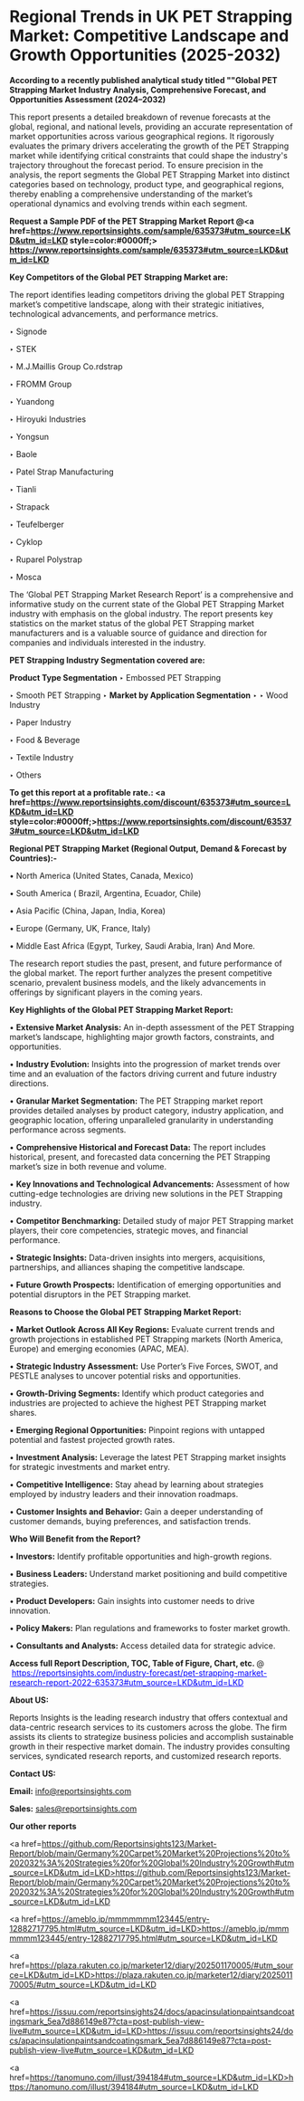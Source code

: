 # Regional Trends in UK PET Strapping Market: Competitive Landscape and Growth Opportunities (2025-2032)

<strong>According to a recently published analytical study titled ""Global PET Strapping Market Industry Analysis, Comprehensive Forecast, and Opportunities Assessment (2024–2032)</strong>

This report presents a detailed breakdown of revenue forecasts at the global, regional, and national levels, providing an accurate representation of market opportunities across various geographical regions. It rigorously evaluates the primary drivers accelerating the growth of the PET Strapping market while identifying critical constraints that could shape the industry's trajectory throughout the forecast period. To ensure precision in the analysis, the report segments the Global PET Strapping Market into distinct categories based on technology, product type, and geographical regions, thereby enabling a comprehensive understanding of the market’s operational dynamics and evolving trends within each segment.

<strong>Request a Sample PDF of the PET Strapping Market Report </strong><strong>@<a href=https://www.reportsinsights.com/sample/635373#utm_source=LKD&utm_id=LKD style=color:#0000ff;> https://www.reportsinsights.com/sample/635373#utm_source=LKD&utm_id=LKD</a></strong></font>

<strong>Key Competitors of the Global PET Strapping Market are:</strong>

The report identifies leading competitors driving the global PET Strapping market’s competitive landscape, along with their strategic initiatives, technological advancements, and performance metrics.

‣ Signode

‣ STEK

‣ M.J.Maillis Group
 Co.rdstrap

‣ FROMM Group

‣ Yuandong

‣ Hiroyuki Industries

‣ Yongsun

‣ Baole

‣ Patel Strap Manufacturing

‣ Tianli

‣ Strapack

‣ Teufelberger

‣ Cyklop

‣ Ruparel Polystrap

‣ Mosca

The ‘Global PET Strapping Market Research Report’ is a comprehensive and informative study on the current state of the Global PET Strapping Market industry with emphasis on the global industry. The report presents key statistics on the market status of the global PET Strapping market manufacturers and is a valuable source of guidance and direction for companies and individuals interested in the industry.

<strong>PET Strapping Industry Segmentation covered are:</strong>

<strong>Product Type Segmentation</strong>
‣
Embossed PET Strapping

‣ Smooth PET Strapping
‣ 
<strong>Market by Application Segmentation</strong>
‣
‣  Wood Industry

‣ Paper Industry

‣ Food & Beverage

‣ Textile Industry

‣ Others

<strong>To get this report at a profitable rate.: <a href=https://www.reportsinsights.com/discount/635373#utm_source=LKD&utm_id=LKD style=color:#0000ff;>https://www.reportsinsights.com/discount/635373#utm_source=LKD&utm_id=LKD</a></strong></font>

<strong>Regional PET Strapping Market (Regional Output, Demand &amp; Forecast by Countries):-</strong>

• North America (United States, Canada, Mexico)

• South America ( Brazil, Argentina, Ecuador, Chile)

• Asia Pacific (China, Japan, India, Korea)

• Europe (Germany, UK, France, Italy)

• Middle East Africa (Egypt, Turkey, Saudi Arabia, Iran) And More.

The research report studies the past, present, and future performance of the global market. The report further analyzes the present competitive scenario, prevalent business models, and the likely advancements in offerings by significant players in the coming years.

<strong>Key Highlights of the Global PET Strapping Market Report:</strong>

• <strong>Extensive Market Analysis:</strong> An in-depth assessment of the PET Strapping market’s landscape, highlighting major growth factors, constraints, and opportunities.

• <strong>Industry Evolution:</strong> Insights into the progression of market trends over time and an evaluation of the factors driving current and future industry directions.

• <strong>Granular Market Segmentation:</strong> The PET Strapping market report provides detailed analyses by product category, industry application, and geographic location, offering unparalleled granularity in understanding performance across segments.

• <strong>Comprehensive Historical and Forecast Data:</strong> The report includes historical, present, and forecasted data concerning the PET Strapping market’s size in both revenue and volume.

• <strong>Key Innovations and Technological Advancements:</strong> Assessment of how cutting-edge technologies are driving new solutions in the PET Strapping industry.

• <strong>Competitor Benchmarking:</strong> Detailed study of major PET Strapping market players, their core competencies, strategic moves, and financial performance.

• <strong>Strategic Insights:</strong> Data-driven insights into mergers, acquisitions, partnerships, and alliances shaping the competitive landscape.

• <strong>Future Growth Prospects:</strong> Identification of emerging opportunities and potential disruptors in the PET Strapping market.

<strong>Reasons to Choose the Global PET Strapping Market Report:</strong>

• <strong>Market Outlook Across All Key Regions:</strong> Evaluate current trends and growth projections in established PET Strapping markets (North America, Europe) and emerging economies (APAC, MEA).

• <strong>Strategic Industry Assessment:</strong> Use Porter’s Five Forces, SWOT, and PESTLE analyses to uncover potential risks and opportunities.

• <strong>Growth-Driving Segments:</strong> Identify which product categories and industries are projected to achieve the highest PET Strapping market shares.

• <strong>Emerging Regional Opportunities:</strong> Pinpoint regions with untapped potential and fastest projected growth rates.

• <strong>Investment Analysis:</strong> Leverage the latest PET Strapping market insights for strategic investments and market entry.

• <strong>Competitive Intelligence:</strong> Stay ahead by learning about strategies employed by industry leaders and their innovation roadmaps.

• <strong>Customer Insights and Behavior:</strong> Gain a deeper understanding of customer demands, buying preferences, and satisfaction trends.

<strong>Who Will Benefit from the Report?</strong>

• <strong>Investors:</strong> Identify profitable opportunities and high-growth regions.

• <strong>Business Leaders:</strong> Understand market positioning and build competitive strategies.

• <strong>Product Developers:</strong> Gain insights into customer needs to drive innovation.

• <strong>Policy Makers:</strong> Plan regulations and frameworks to foster market growth.

• <strong>Consultants and Analysts:</strong> Access detailed data for strategic advice.
</ul>
<strong>Access full Report Description, TOC, Table of Figure, Chart, etc. </strong>@  <a href=https://reportsinsights.com/industry-forecast/pet-strapping-market-research-report-2022-635373#utm_source=LKD&utm_id=LKD style=color:#0000ff;>https://reportsinsights.com/industry-forecast/pet-strapping-market-research-report-2022-635373#utm_source=LKD&utm_id=LKD</a></font>

<strong><strong>About US</strong>:</strong>

Reports Insights is the leading research industry that offers contextual and data-centric research services to its customers across the globe. The firm assists its clients to strategize business policies and accomplish sustainable growth in their respective market domain. The industry provides consulting services, syndicated research reports, and customized research reports.

<strong>Contact US:</strong>

<p class=""""><b>Email:</b> <a href=mailto:info@reportsinsights.com>info@reportsinsights.com</a></p>
<p class=""""><b>Sales:</b> <a href=mailto:sales@reportsinsights.com>sales@reportsinsights.com</a></p>

<strong>Our other reports</strong>

<a href=https://github.com/Reportsinsights123/Market-Report/blob/main/Germany%20Carpet%20Market%20Projections%20to%202032%3A%20Strategies%20for%20Global%20Industry%20Growth#utm_source=LKD&utm_id=LKD>https://github.com/Reportsinsights123/Market-Report/blob/main/Germany%20Carpet%20Market%20Projections%20to%202032%3A%20Strategies%20for%20Global%20Industry%20Growth#utm_source=LKD&utm_id=LKD</a>

<a href=https://ameblo.jp/mmmmmmm123445/entry-12882717795.html#utm_source=LKD&utm_id=LKD>https://ameblo.jp/mmmmmmm123445/entry-12882717795.html#utm_source=LKD&utm_id=LKD</a>

<a href=https://plaza.rakuten.co.jp/marketer12/diary/202501170005/#utm_source=LKD&utm_id=LKD>https://plaza.rakuten.co.jp/marketer12/diary/202501170005/#utm_source=LKD&utm_id=LKD</a>

<a href=https://issuu.com/reportsinsights24/docs/apacinsulationpaintsandcoatingsmark_5ea7d886149e87?cta=post-publish-view-live#utm_source=LKD&utm_id=LKD>https://issuu.com/reportsinsights24/docs/apacinsulationpaintsandcoatingsmark_5ea7d886149e87?cta=post-publish-view-live#utm_source=LKD&utm_id=LKD</a>

<a href=https://tanomuno.com/illust/394184#utm_source=LKD&utm_id=LKD>https://tanomuno.com/illust/394184#utm_source=LKD&utm_id=LKD</a>
